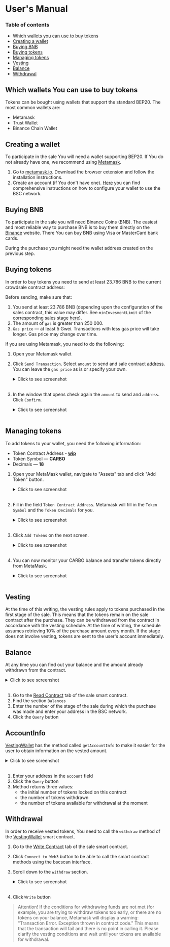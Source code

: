 # User's Manual

### Table of contents

* [Which wallets you can use to buy tokens](#which-wallets-you-can-use-to-buy-tokens)
* [Creating a wallet](#creating-a-wallet)
* [Buying BNB](#buying-bnb)
* [Buying tokens](#buying-tokens)
* [Managing tokens](#managing-tokens)
* [Vesting](#vesting)
* [Balance](#balance)
* [Withdrawal](#withdrawal)

## Which wallets You can use to buy tokens
Tokens can be bought using wallets that support the standard BEP20.
The most common wallets are:
* Metamask
* Trust Wallet
* Binance Chain Wallet

## Creating a wallet
To participate in the sale You will need a wallet supporting BEP20.
If You do not already have one, we recommend using [Metamask](https://metamask.io/).

1. Go to [metamask.io](https://metamask.io/). Download the browser extension and follow the installation instructions.
2. Create an account (if You don't have one). [Here](https://docs.binance.org/smart-chain/wallet/metamask.html) you can find comprehensive instructions on how to configure your wallet to use the BSC network.

## Buying BNB
To participate in the sale you will need Binance Coins (BNB).
The easiest and most reliable way to purchase BNB is to buy them directly on the [Binance](https://www.binance.com) website.
There You can buy BNB using Visa or MasterCard bank cards.

During the purchase you might need the wallet address created on the previous step.

## Buying tokens
In order to buy tokens you need to send at least 23.786 BNB to the current crowdsale contract address: [](https://bscscan.com/address/)

Before sending, make sure that:
1. You send at least 23.786 BNB (depending upon the configuration of the sales contract, this value may differ. See `minInvesmentLimit` of the corresponding sales stage [here](https://bscscan.com/address/#readContract)).
2. The amount of `gas` is greater than 250 000.
3. `Gas price` — at least 5 Gwei. Transactions with less gas price will take longer. Gas price may change over time.

If you are using Metamask, you need to do the following:
1. Open your Metamask wallet

2. Click `Send Transaction`. Select `amount` to send and sale contract [address](https://bscscan.com/address/). You can leave the `gas price` as is or specify your own.
    <details><summary>Click to see screenshot</summary>

    ![buying_tokens_01](images/buying_tokens_01.png)

    </details><br>

3. In the window that opens check again the `amount` to send and `address`. Click `Confirm`.
    <details><summary>Click to see screenshot</summary>

    ![buying_tokens_03](images/buying_tokens_02.png)

    </details><br>

## Managing tokens
To add tokens to your wallet, you need the following information:
* Token Contract Address - **[wip](https://bscscan.com/token/)**
* Token Symbol — **CARBO**
* Decimals — **18**
1. Open your MetaMask wallet, navigate to "Assets" tab and click "Add Token" button.
    <details><summary>Click to see screenshot</summary>

    ![buying_tokens_01](images/adding_new_token_01.png)

    </details><br>

2. Fill in the field `Token Contract Address`. Metamask will fill in the `Token Symbol` and the `Token Decimals` for you.
    <details><summary>Click to see screenshot</summary>

   ![buying_tokens_01](images/adding_new_token_02.png)

    </details><br>

3. Click `Add Tokens` on the next screen.
    <details><summary>Click to see screenshot</summary>

   ![buying_tokens_02](images/adding_new_token_03.png)

    </details><br>

4. You can now monitor your CARBO balance and transfer tokens directly from MetaMask.
    <details><summary>Click to see screenshot</summary>

   ![buying_tokens_03](images/adding_new_token_04.png)

    </details><br>

## Vesting
At the time of this writing, the vesting rules apply to tokens purchased in the first stage of the sale.
This means that the tokens remain on the sale contract after the purchase.
They can be withdrawed from the contract in accordance with the vesting schedule.
At the time of writing, the schedule assumes retrieving 10% of the purchase amount every month.
If the stage does not involve vesting, tokens are sent to the user's account immediately.

## Balance
At any time you can find out your balance and the amount already withdrawn from the contract.
<details><summary>Click to see screenshot</summary>

![balances](images/balances.png)

</details><br>

1. Go to the [Read Contract](https://bscscan.com/address/#readContract) tab of the sale smart contract.
2. Find the section `Balances`
3. Enter the number of the stage of the sale during which the purchase was made and enter your address in the BSC network.
4. Click the `Query` button

## AccountInfo
[VestingWallet](https://bscscan.com/address/#code) has the method called `getAccountInfo` to make it easier for the user to obtain information on the vested amount.  
<details><summary>Click to see screenshot</summary>

![balances](images/obtaining_account_info.png)

</details><br>

1. Enter your address in the `account` field
2. Click the `Query` button
3. Method returns three values:
   * the initial number of tokens locked on this contract
   * the number of tokens withdrawn
   * the number of tokens available for withdrawal at the moment

## Withdrawal
In order to receive vested tokens, You need to call the `withdraw` method of the [VestingWallet](https://bscscan.com/address/#code) smart contract.
1. Go to the [Write Contract](https://bscscan.com/address/#writeContract) tab of the sale smart contract.
2. Click `Connect to Web3` button to be able to call the smart contract methods using the bscscan interface.
3. Scroll down to the `withdraw` section.
    <details><summary>Click to see screenshot</summary>

   ![withdraw_01](images/withdraw_01.png)

    </details><br>
4. Click `Write` button
> Attention! If the conditions for withdrawing funds are not met (for example, you are trying to withdraw tokens too early, or there are no tokens on your balance, Metamask will display a warning: "Transaction Error. Exception thrown in contract code."
> This means that the transaction will fail and there is no point in calling it. Please clarify the vesting conditions and wait until your tokens are available for withdrawal.
